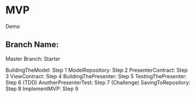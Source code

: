 # MVP
Demo

## Branch Name:

Master Branch: Starter 

BuildingTheModel: Step 1
ModelRepository: Step 2
PresenterContract: Step 3
ViewContract: Step 4
BuildingThePresenter: Step 5
TestingThePresenter: Step 6 (TDD)
AnotherPresenterTest: Step 7 (Challenge)
SavingToRepository: Step 8
ImplementMVP: Step 9
